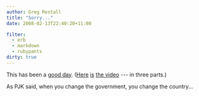 ```yaml
---
author: Greg Restall
title: "Sorry..."
date: 2008-02-13T22:40:20+11:00

filter:
  - erb
  - markdown
  - rubypants
dirty: true
---
```


This has been a [good day](http://petermartin.blogspot.com/2008/02/prime-ministers-gripping-well-judged.html). ([Here](http://www.youtube.com/watch?v=SUVnAp4lXfI) [is](http://www.youtube.com/watch?v=1k0597GfXFQ) [the video](http://www.youtube.com/watch?v=1k0597GfXFQ) --- in three parts.)

As PJK said, when you change the government, you change the country...



